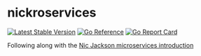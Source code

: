 # nickroservices

[![Latest Stable Version](https://img.shields.io/github/v/release/brokeyourbike/nickroservices)](https://github.com/brokeyourbike/nickroservices/releases)
[![Go Reference](https://pkg.go.dev/badge/github.com/brokeyourbike/nickroservices.svg)](https://pkg.go.dev/github.com/brokeyourbike/nickroservices)
[![Go Report Card](https://goreportcard.com/badge/github.com/brokeyourbike/nickroservices)](https://goreportcard.com/report/github.com/brokeyourbike/nickroservices)

Following along with the [Nic Jackson microservices introduction](https://www.youtube.com/watch?v=VzBGi_n65iU&list=PLmD8u-IFdreyh6EUfevBcbiuCKzFk0EW_&index=1)
